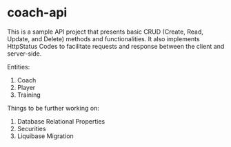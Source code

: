 # coach-api
 
<p> This is a sample API project that presents basic CRUD (Create, Read, Update, and Delete) methods and functionalities.
It also implements HttpStatus Codes to facilitate requests and response between the client and server-side.</p>
<p>Entities:</p>
    <ol>
        <li>Coach</li>
        <li>Player</li>
        <li>Training</li>
    </ol>



<p> Things to be further working on: </p>
    <ol>
        <li> Database Relational Properties</li>
        <li> Securities</li>
        <li> Liquibase Migration</li>
    </ol>
